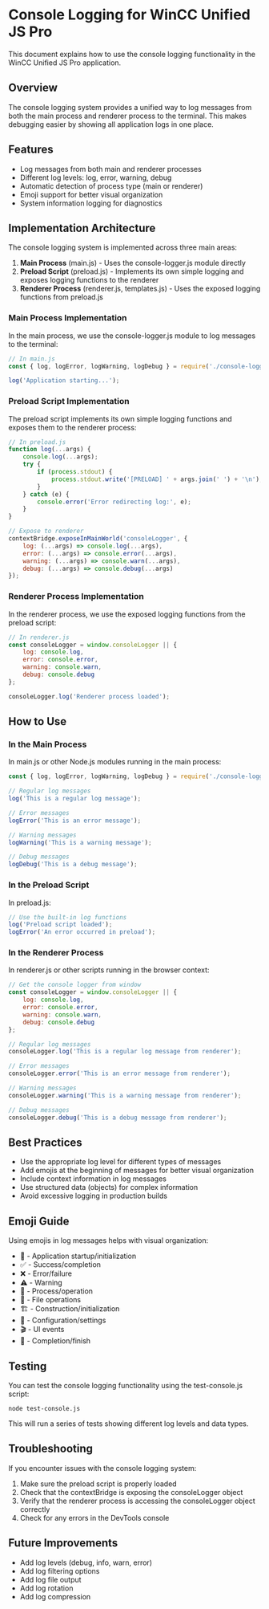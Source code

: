 # Console Logging for WinCC Unified JS Pro

This document explains how to use the console logging functionality in the WinCC Unified JS Pro application.

## Overview

The console logging system provides a unified way to log messages from both the main process and renderer process to the terminal. This makes debugging easier by showing all application logs in one place.

## Features

- Log messages from both main and renderer processes
- Different log levels: log, error, warning, debug
- Automatic detection of process type (main or renderer)
- Emoji support for better visual organization
- System information logging for diagnostics

## Implementation Architecture

The console logging system is implemented across three main areas:

1. **Main Process** (main.js) - Uses the console-logger.js module directly
2. **Preload Script** (preload.js) - Implements its own simple logging and exposes logging functions to the renderer
3. **Renderer Process** (renderer.js, templates.js) - Uses the exposed logging functions from preload.js

### Main Process Implementation

In the main process, we use the console-logger.js module to log messages to the terminal:

```javascript
// In main.js
const { log, logError, logWarning, logDebug } = require('./console-logger');

log('Application starting...');
```

### Preload Script Implementation

The preload script implements its own simple logging functions and exposes them to the renderer process:

```javascript
// In preload.js
function log(...args) {
    console.log(...args);
    try {
        if (process.stdout) {
            process.stdout.write('[PRELOAD] ' + args.join(' ') + '\n');
        }
    } catch (e) {
        console.error('Error redirecting log:', e);
    }
}

// Expose to renderer
contextBridge.exposeInMainWorld('consoleLogger', {
    log: (...args) => console.log(...args),
    error: (...args) => console.error(...args),
    warning: (...args) => console.warn(...args),
    debug: (...args) => console.debug(...args)
});
```

### Renderer Process Implementation

In the renderer process, we use the exposed logging functions from the preload script:

```javascript
// In renderer.js
const consoleLogger = window.consoleLogger || {
    log: console.log,
    error: console.error,
    warning: console.warn,
    debug: console.debug
};

consoleLogger.log('Renderer process loaded');
```

## How to Use

### In the Main Process

In main.js or other Node.js modules running in the main process:

```javascript
const { log, logError, logWarning, logDebug } = require('./console-logger');

// Regular log messages
log('This is a regular log message');

// Error messages
logError('This is an error message');

// Warning messages
logWarning('This is a warning message');

// Debug messages
logDebug('This is a debug message');
```

### In the Preload Script

In preload.js:

```javascript
// Use the built-in log functions
log('Preload script loaded');
logError('An error occurred in preload');
```

### In the Renderer Process

In renderer.js or other scripts running in the browser context:

```javascript
// Get the console logger from window
const consoleLogger = window.consoleLogger || {
    log: console.log,
    error: console.error,
    warning: console.warn,
    debug: console.debug
};

// Regular log messages
consoleLogger.log('This is a regular log message from renderer');

// Error messages
consoleLogger.error('This is an error message from renderer');

// Warning messages
consoleLogger.warning('This is a warning message from renderer');

// Debug messages
consoleLogger.debug('This is a debug message from renderer');
```

## Best Practices

- Use the appropriate log level for different types of messages
- Add emojis at the beginning of messages for better visual organization
- Include context information in log messages
- Use structured data (objects) for complex information
- Avoid excessive logging in production builds

## Emoji Guide

Using emojis in log messages helps with visual organization:

- 🚀 - Application startup/initialization
- ✅ - Success/completion
- ❌ - Error/failure
- ⚠️ - Warning
- 🔄 - Process/operation
- 📂 - File operations
- 🏗️ - Construction/initialization
- 🔧 - Configuration/settings
- 🎬 - UI events
- 🏁 - Completion/finish

## Testing

You can test the console logging functionality using the test-console.js script:

```
node test-console.js
```

This will run a series of tests showing different log levels and data types.

## Troubleshooting

If you encounter issues with the console logging system:

1. Make sure the preload script is properly loaded
2. Check that the contextBridge is exposing the consoleLogger object
3. Verify that the renderer process is accessing the consoleLogger object correctly
4. Check for any errors in the DevTools console

## Future Improvements

- Add log levels (debug, info, warn, error)
- Add log filtering options
- Add log file output
- Add log rotation
- Add log compression 